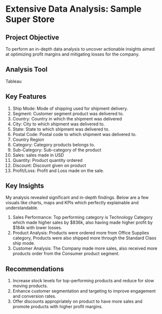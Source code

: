 # Extensive Data Analysis: Sample Super Store

## Project Objective

To perform an in-depth data analysis to uncover actionable insights aimed at optimizing profit margins and mitigating losses for the company.

## Analysis Tool

Tableau

## Key Features

1.	Ship Mode: Mode of shipping used for shipment delivery.
2.	Segment: Customer segment product was delivered to. 
3.	Country: Country in which the shipment was delivered
4.	City: City to which shipment was delivered to.
5.	State: State to which shipment was delivered to.
6.	Postal Code: Postal code to which shipment was delivered to.
7.	Country Region
8.	Category: Category products belongs to.
9.	Sub-Category: Sub-category of the product
10.	Sales: sales made in USD
11.	Quantity: Product quantity ordered
12.	Discount: Discount given on product
13.	Profit/Loss: Profit and Loss made on the sale.

## Key Insights
My analysis revealed significant and in-depth findings. Below are a few visuals like charts, maps and KPIs which perfectly explainable and understandable. 

1.	Sales Performance: Top performing category is Technology Category which made higher sales by $836k, also having made higher profit by $184k with lower losses.
2.	Product Analysis: Products were ordered more from Office Supplies category, Products were also shipped more through the Standard Class ship mode.
3.	Customer Analysis: The Company made more sales, also received more products order from the Consumer product segment. 

## Recommendations

1.	Increase stock levels for top-performing products and reduce for slow moving products.
2.	Enhance customer segmentation and targeting to improve engagement and conversion rates.
3.	Offer discounts appropriately on product to have more sales and promote products with higher profit margins.

